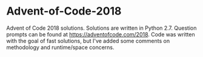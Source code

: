 # Advent-of-Code-2018
Advent of Code 2018 solutions.  Solutions are written in Python 2.7.  Question prompts can be found at https://adventofcode.com/2018.
Code was written with the goal of fast solutions, but I've added some comments on methodology and runtime/space concerns.

